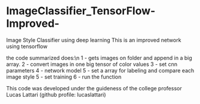 # ImageClassifier_TensorFlow-Improved-
Image Style Classifier using deep learning 
This is an improved network using tensorflow

the code summarized does:\n
1 - gets images on folder and append in a big array.
2 - convert images in one big tensor of color values
3 - set cnn parameters
4 - network model
5 - set a array for labeling and compare each image style
5 - set training 
6 - run the function

This code was developed under the guideness of the college professor Lucas Lattari (github profile: lucaslattari)
